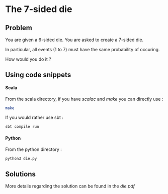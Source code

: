 # The 7-sided die

## Problem

You are given a 6-sided die. You are asked to create a 7-sided die.

In particular, all events (1 to 7) must have the same probability of occuring.

How would you do it ?

## Using code snippets

#### Scala

From the scala directory, if you have *scalac* and *make* you can directly use :

```bash
make
```

If you would rather use sbt :

```bash
sbt compile run
```

#### Python

From the python directory :

```bash
python3 die.py
```

## Solutions

More details regarding the solution can be found in the *die.pdf*
